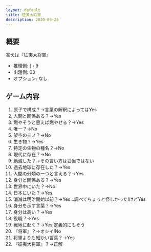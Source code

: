 ```yaml
---
layout: default
title: 征夷大将軍
description: 2020-09-25
---
```


## 概要

答えは『征夷大将軍』

- 推理側: (・9
- 出題側: 03
- オプション: なし

## ゲーム内容

1. 原子で構成？→言葉の解釈によってはYes
2. 人間と関係ある？→Yes
3. 燃やそうと思えば燃やせる？→Yes
4. 唯一？→No
5. 架空のモノ？→No
6. 生き物？→Yes
7. 特定の生物の種名？→No
8. 現代に存在？→No
9. 絶滅した？→その言い方は妥当ではない
10. 過去地球に存在した？→Yes
11. 人間の分類の一つと言える？→Yes
12. 身分と関係ある？→Yes
13. 世界中にいた？→No
14. 日本にいた？→Yes
15. 消滅は明治開始以前？→Yes…調べてちょっと怪しかった!けどYes
16. 身分を示す言葉？→Yes
17. 身分は高い？→Yes
18. 役職？→Yes
19. 戦地に赴く？→Yes,定義的にもそう
20. 『将軍』？→オシイ!No
21. 将軍よりも細かい言葉？→Yes
22. 『征夷大将軍』？→正解

